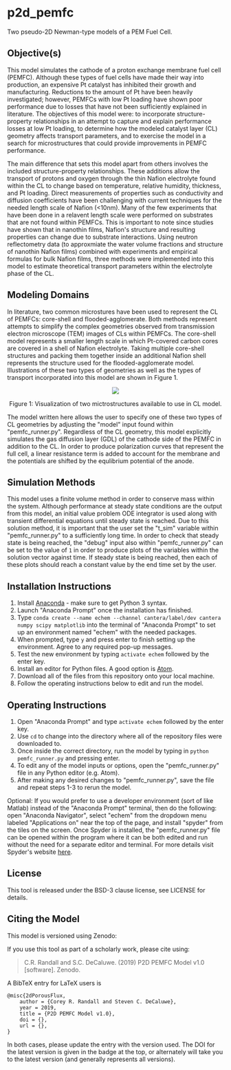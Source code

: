 # p2d_pemfc
Two pseudo-2D Newman-type models of a PEM Fuel Cell.

## Objective(s)
This model simulates the cathode of a proton exchange membrane fuel cell (PEMFC). Although these types of fuel cells have made their way into production, an expensive Pt catalyst has inhibited their growth and manufacturing. Reductions to the amount of Pt have been heavily investigated; however, PEMFCs with low Pt loading have shown poor performance due to losses that have not been sufficiently explained in literature. The objectives of this model were: to incorporate structure-property relationships in an attempt to capture and explain performance losses at low Pt loading, to determine how the modeled catalyst layer (CL) geometry affects transport parameters, and to exercise the model in a search for microstructures that could provide improvements in PEMFC performance.

The main difference that sets this model apart from others involves the included structure-property relationships. These additions allow the transport of protons and oxygen through the thin Nafion electrolyte found within the CL to change based on temperature, relative humidity, thickness, and Pt loading. Direct measurements of properties such as conductivity and diffusion coefficients have been challenging with current techniques for the needed length scale of Nafion (<10nm). Many of the few experiments that have been done in a relavent length scale were performed on substrates that are not found within PEMFCs. This is important to note since studies have shown that in nanothin films, Nafion's structure and resulting properties can change due to substrate interactions. Using neutron reflectometry data (to approxmiate the water volume fractions and structure of nanothin Nafion films) combined with experiments and empirical formulas for bulk Nafion films, three methods were implemented into this model to estimate theoretical transport parameters within the electrolyte phase of the CL. 

## Modeling Domains
In literature, two common microstures have been used to represent the CL of PEMFCs: core-shell and flooded-agglomerate. Both methods represent attempts to simplify the complex geometries observed from transmission electron microscope (TEM) images of CLs within PEMFCs. The core-shell model represents a smaller length scale in which Pt-covered carbon cores are covered in a shell of Nafion electrolyte. Taking multiple core-shell structures and packing them together inside an additional Nafion shell represents the structure used for the flooded-agglomerate model. Illustrations of these two types of geometries as well as the types of transport incorporated into this model are shown in Figure 1.

<p align="center"> <img src="https://user-images.githubusercontent.com/39809042/60464579-84b6f900-9c3e-11e9-95c4-9c6c85ff2c11.PNG"> </p>
<p align="center"> Figure 1: Visualization of two mictrostructures available to use in CL model. </p>

The model written here allows the user to specify one of these two types of CL geometries by adjusting the "model" input found within "pemfc_runner.py". Regardless of the CL geometry, this model explicitly simulates the gas diffusion layer (GDL) of the cathode side of the PEMFC in addition to the CL. In order to produce polarization curves that represent the full cell, a linear resistance term is added to account for the membrane and the potentials are shifted by the equlibrium potential of the anode.

## Simulation Methods
This model uses a finite volume method in order to conserve mass within the system. Although performance at steady state conditions are the output from this model, an initial value problem ODE integrator is used along with transient differential equations until steady state is reached. Due to this solution method, it is important that the user set the "t_sim" variable within "pemfc_runner.py" to a sufficiently long time. In order to check that steady state is being reached, the "debug" input also within "pemfc_runner.py" can be set to the value of `1` in order to produce plots of the variables within the solution vector against time. If steady state is being reached, then each of these plots should reach a constant value by the end time set by the user. 

## Installation Instructions
1. Install [Anaconda](https://www.anaconda.com/distribution/) - make sure to get Python 3 syntax.
2. Launch "Anaconda Prompt" once the installation has finished.
3. Type `conda create --name echem --channel cantera/label/dev cantera numpy scipy matplotlib` into the terminal of "Anaconda Prompt" to set up an environment named "echem" with the needed packages.
4. When prompted, type `y` and press enter to finish setting up the environment. Agree to any required pop-up messages.
5. Test the new environment by typing `activate echem` followed by the enter key.
6. Install an editor for Python files. A good option is [Atom](https://atom.io/).
6. Download all of the files from this repository onto your local machine.
7. Follow the operating instructions below to edit and run the model.

## Operating Instructions
1. Open "Anaconda Prompt" and type `activate echem` followed by the enter key.
2. Use `cd` to change into the directory where all of the repository files were downloaded to.
3. Once inside the correct directory, run the model by typing in `python pemfc_runner.py` and pressing enter.
4. To edit any of the model inputs or options, open the "pemfc_runner.py" file in any Python editor (e.g. Atom).
5. After making any desired changes to "pemfc_runner.py", save the file and repeat steps 1-3 to rerun the model.

Optional: If you would prefer to use a developer environment (sort of like Matlab) instead of the "Anaconda Prompt" terminal, then do the following: open "Anaconda Navigator", select "echem" from the dropdown menu labeled "Applications on" near the top of the page, and install "spyder" from the tiles on the screen. Once Spyder is installed, the "pemfc_runner.py" file can be opened within the program where it can be both edited and run without the need for a separate editor and terminal. For more details visit Spyder's website [here](https://www.spyder-ide.org/).

## License
This tool is released under the BSD-3 clause license, see LICENSE for details.

## Citing the Model
This model is versioned using Zenodo:

If you use this tool as part of a scholarly work, please cite using:

> C.R. Randall and S.C. DeCaluwe. (2019) P2D PEMFC Model v1.0 [software]. Zenodo. 

A BibTeX entry for LaTeX users is

```TeX
@misc{2dPorousFlux,
    author = {Corey R. Randall and Steven C. DeCaluwe},
    year = 2019,
    title = {P2D PEMFC Model v1.0},
    doi = {},
    url = {},
}
```

In both cases, please update the entry with the version used. The DOI for the latest version is
given in the badge at the top, or alternately <zenodo link here> will
take you to the latest version (and generally represents all versions).
